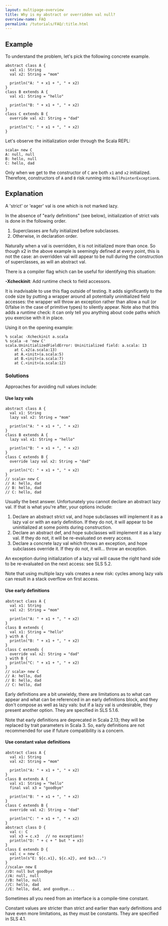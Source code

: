 ```yaml
---
layout: multipage-overview
title: Why is my abstract or overridden val null?
overview-name: FAQ
permalink: /tutorials/FAQ/:title.html
---
```


## Example

To understand the problem, let's pick the following concrete example.

    abstract class A {
      val x1: String
      val x2: String = "mom"

      println("A: " + x1 + ", " + x2)
    }
    class B extends A {
      val x1: String = "hello"

      println("B: " + x1 + ", " + x2)
    }
    class C extends B {
      override val x2: String = "dad"

      println("C: " + x1 + ", " + x2)
    }

Let's observe the initialization order through the Scala REPL:

    scala> new C
    A: null, null
    B: hello, null
    C: hello, dad

Only when we get to the constructor of `C` are both `x1` and `x2` initialized. Therefore, constructors of `A` and `B` risk running into `NullPointerException`s.

## Explanation
A 'strict' or 'eager' val is one which is not marked lazy.

In the absence of "early definitions" (see below), initialization of strict vals is done in the following order.

1. Superclasses are fully initialized before subclasses.
2. Otherwise, in declaration order.

Naturally when a val is overridden, it is not initialized more than once.  So though x2 in the above example is seemingly defined at every point, this is not the case: an overridden val will appear to be null during the construction of superclasses, as will an abstract val.

There is a compiler flag which can be useful for identifying this situation:

**-Xcheckinit**: Add runtime check to field accessors.

It is inadvisable to use this flag outside of testing.  It adds significantly to the code size by putting a wrapper around all potentially uninitialized field accesses: the wrapper will throw an exception rather than allow a null (or 0/false in the case of primitive types) to silently appear.  Note also that this adds a *runtime* check: it can only tell you anything about code paths which you exercise with it in place.

Using it on the opening example:

    % scalac -Xcheckinit a.scala
    % scala -e 'new C'
    scala.UninitializedFieldError: Uninitialized field: a.scala: 13
    	at C.x2(a.scala:13)
    	at A.<init>(a.scala:5)
    	at B.<init>(a.scala:7)
    	at C.<init>(a.scala:12)

### Solutions ###

Approaches for avoiding null values include:

#### Use lazy vals ####

    abstract class A {
      val x1: String
      lazy val x2: String = "mom"

      println("A: " + x1 + ", " + x2)
    }
    class B extends A {
      lazy val x1: String = "hello"

      println("B: " + x1 + ", " + x2)
    }
    class C extends B {
      override lazy val x2: String = "dad"

      println("C: " + x1 + ", " + x2)
    }
    // scala> new C
    // A: hello, dad
    // B: hello, dad
    // C: hello, dad

Usually the best answer.  Unfortunately you cannot declare an abstract lazy val.  If that is what you're after, your options include:

1. Declare an abstract strict val, and hope subclasses will implement it as a lazy val or with an early definition.  If they do not, it will appear to be uninitialized at some points during construction.
2. Declare an abstract def, and hope subclasses will implement it as a lazy val.  If they do not, it will be re-evaluated on every access.
3. Declare a concrete lazy val which throws an exception, and hope subclasses override it.  If they do not, it will... throw an exception.

An exception during initialization of a lazy val will cause the right hand side to be re-evaluated on the next access: see SLS 5.2.

Note that using multiple lazy vals creates a new risk: cycles among lazy vals can result in a stack overflow on first access.

#### Use early definitions  ####
    abstract class A {
      val x1: String
      val x2: String = "mom"

      println("A: " + x1 + ", " + x2)
    }
    class B extends {
      val x1: String = "hello"
    } with A {
      println("B: " + x1 + ", " + x2)
    }
    class C extends {
      override val x2: String = "dad"
    } with B {
      println("C: " + x1 + ", " + x2)
    }
    // scala> new C
    // A: hello, dad
    // B: hello, dad
    // C: hello, dad

Early definitions are a bit unwieldy, there are limitations as to what can appear and what can be referenced in an early definitions block, and they don't compose as well as lazy vals: but if a lazy val is undesirable, they present another option.  They are specified in SLS 5.1.6.

Note that early definitions are deprecated in Scala 2.13; they will be replaced by trait parameters in Scala 3. So, early definitions are not recommended for use if future compatibility is a concern.

#### Use constant value definitions ####
    abstract class A {
      val x1: String
      val x2: String = "mom"

      println("A: " + x1 + ", " + x2)
    }
    class B extends A {
      val x1: String = "hello"
      final val x3 = "goodbye"

      println("B: " + x1 + ", " + x2)
    }
    class C extends B {
      override val x2: String = "dad"

      println("C: " + x1 + ", " + x2)
    }
    abstract class D {
      val c: C
      val x3 = c.x3   // no exceptions!
      println("D: " + c + " but " + x3)
    }
    class E extends D {
      val c = new C
      println(s"E: ${c.x1}, ${c.x2}, and $x3...")
    }
    //scala> new E
    //D: null but goodbye
    //A: null, null
    //B: hello, null
    //C: hello, dad
    //E: hello, dad, and goodbye...

Sometimes all you need from an interface is a compile-time constant.

Constant values are stricter than strict and earlier than early definitions and have even more limitations,
as they must be constants.  They are specified in SLS 4.1.
